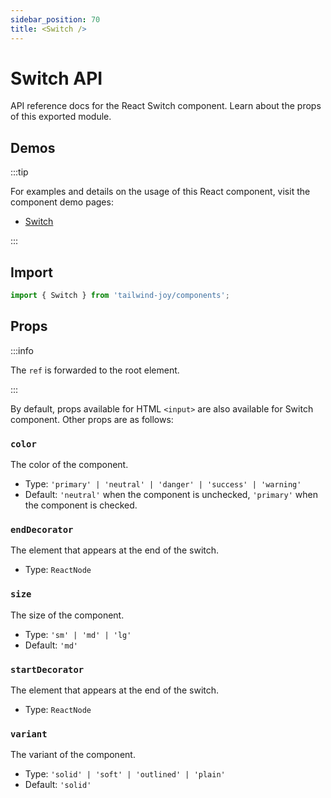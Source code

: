 ```yaml
---
sidebar_position: 70
title: <Switch />
---
```


# Switch API

<AvailableFrom version="0.3.0" />

API reference docs for the React Switch component.
Learn about the props of this exported module.

## Demos

:::tip

For examples and details on the usage of this React component, visit the component demo pages:

- [Switch](../components/switch)

:::

## Import

```jsx
import { Switch } from 'tailwind-joy/components';
```

## Props

:::info

The `ref` is forwarded to the root element.

:::

By default, props available for HTML `<input>` are also available for Switch component.
Other props are as follows:

### `color`

The color of the component.

- Type: `'primary' | 'neutral' | 'danger' | 'success' | 'warning'`
- Default: `'neutral'` when the component is unchecked, `'primary'` when the component is checked.

### `endDecorator`

The element that appears at the end of the switch.

- Type: `ReactNode`

### `size`

The size of the component.

- Type: `'sm' | 'md' | 'lg'`
- Default: `'md'`

### `startDecorator`

The element that appears at the end of the switch.

- Type: `ReactNode`

### `variant`

The variant of the component.

- Type: `'solid' | 'soft' | 'outlined' | 'plain'`
- Default: `'solid'`
